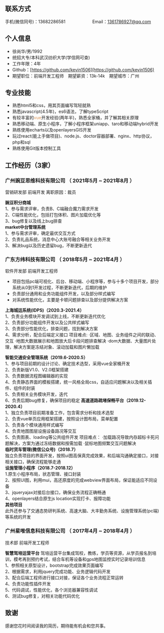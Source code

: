 ## 联系方式
手机(微信同号)：13682286581&emsp;&emsp;&emsp;&emsp;&emsp;&emsp; Email：1361786927@qq.com
## 个人信息
 - 徐尚华/男/1992
 - 统招大专/本科武汉纺织大学(学信网可查)
 - 工作年限：4年
 - Github：[https://github.com/kevin1506](https://github.com/kevin1506)
 - 期望职位：前端开发工程师&emsp;期望薪资：13k-14k&emsp;期望城市：广州
## 专业技能
- 熟悉html5和css，用其页面编写驾轻就熟
- 熟悉javascript(4.5年)，es6语法，了解typeScript
- 有较丰富的<span style="color:#dc9656">vue</span>开发经验(两年半)，熟悉全家桶，并了解其相关原理
- 熟悉移动端、原生小程序，了解小程序框架uniapp、taro和移动端hybrid开发
- 熟练使用echarts以及openlayersGIS开发
- 玩过react(能上手做项目)、node.js、doctor容器部署、nginx、http协议，php和sql
- 熟练使用Git版本控制工具
## 工作经历（3家）
### 广州豌豆思维科技有限公司 （ 2021年5月 ~ 2021年8月 ）
营销研发部 前端开发 离职原因：裁员

**豌豆积分商城**  
1、参与需求评审，负责B、C端融合魔力需求开发  
2、C端性能优化，包括打包体积、图片加载优化等  
3、bug修复以及线上bug排查  
**market中台管理系统**  
1、参与需求评审，确定最优交互方式  
2、负责礼品系统，消息中心大账号融合等相关业务开发  
3、解决bug以及历史遗留bug，不断更新迭代
### 广东方纬科技有限公司 （ 2018年5月 ~ 2021年4月 ）
软件开发部 前端开发工程师
- 项目包括pc端可视化、后台、移动端、小程序等，参与十多个项目开发，部分系统从0到1开发过程，不断更新迭代，后期的维护
- 负责部分通用和业务功能组件开发，以及部分样式编写
- 对系统性能优化，主要是卡顿问题排查以及部分提供解决方案

**上海城运系统(IDPS)（2020.3-2021.4）**  
1、负责业务模块开发调试到上线，不断更新迭代优化  
2、负责部分功能组件开发以及公共样式编写  
3、负责部分性能优化，排查问题，找到解决方案  
4、需求分析，配合后端定义接口
项目难点:
   ·区域、地图、业务组件之间的联动、交互
   ·地图大数据展示和地图放大后卡段问题排查解决
   ·dom大数据、大量图片处理，解决方案是冻结对象、滚动加载和图片懒加载

**智能交通安全管理系统（2019.6-2020.5）**  
1、参与项目前期的设计讨论、确定技术选型，采用vue全家桶开发  
2、负责新版V1.0、V2.0框架搭建  
3、负责数据流程图编辑器的实现  
4、负责静态界面的模板搭建，统一风格全局css，自适应问题解决以及相关插件、组件的封装  
5、负责相关业务模块开发，迭代  
6、负责后期bug修复，确保项目的稳定
**高速道路疏堵保畅平台（2019.12-2020.4）**  
1、独立负责项目前期准备工作，包含需求分析和技术选型  
2、负责vue单页应用框架搭建，按照设计图布局，菜单配置  
3、负责各个模块通用样式编写  
4、负责地图图层设施设备路况等交互  
5、负责图表、loading等公共组件开发
项目难点：
   ·加载路况导致内存超标卡死问题解决，方案为通过冻结数据和按需加载
   ·鼠标地图频繁交互问题解决  
**临时货车管理(微信公众号)（2018.7）**  
独立负责项目的界面开发，按照ui图高保真完成效果，和后端沟通确定接口，对接相关接口，确保流程能够走通  
**设施管理小程序（2018.7-2018.12）**   
1.原生小程序布局，状态管理、接口封装  
2、按照UI图，利用mui，高还原度的完成webview界面布局，保证能适应不同设备    
3、jqueryajax对接后台接口，确保业务流程正确畅通    
4、openlayers结合原生js location实现打卡、报障功能  
**其他项目**   
此外还参与了交通态势研判系统、高速大脑、大丰勤务系统、设施管理系统(pc端)等系统的开发
  
### 广州星唯信息科技有限公司 （ 2017年4月 ~ 2018年4月 ）
技术部  前端开发工程师

**智慧驾培运营平台**
驾培运营平台集成驾校，教练，学员等资源，从学员报名到培训，模考再到预约考试，结合车机等设备和gps地图监控实时记录培训信息  
1、参照相关原型设计，bootstrap完成效果页面编写  
2、根据需求，利用jquery完成功能、业务逻辑代码开发  
3、配合后端工程师进行接口对接，保证各个业务流程正常运转  
4、负责功能性插件开发  
5、代码调试，性能优化，各个浏览器兼容性调试  
6、测试bug修复，对相关功能代码优化

## 致谢
感谢您花时间阅读我的简历，期待能有机会和您共事。
      
